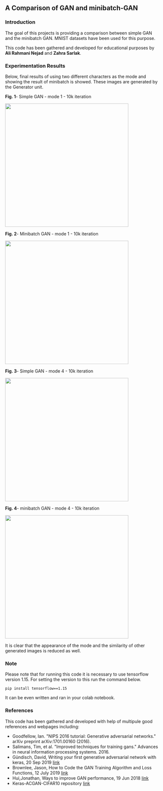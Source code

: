 ## **A Comparison of GAN and minibatch-GAN**

### **Introduction**
The goal of this projects is providing a comparison between simple GAN and the minibatch GAN. MNIST datasets have been used for this purpose.

This code has been gathered and developed for educational purposes by **Ali Rahmani Nejad** and **Zahra Sarlak**.

### **Experimentation Results**

Below, final results of using two different characters as the mode and showing the result of minibatch is showed. These images are generated by the Generator unit.

**Fig. 1**- Simple GAN - mode 1 - 10k iteration

<img src="figs/simple-mode1-10k.JPG" width=400>

**Fig. 2**- Minibatch GAN - mode 1 - 10k iteration

<img src="figs/MB-mode1-10k.JPG" width=400>

**Fig. 3**- Simple GAN - mode 4 - 10k iteration

<img src="figs/simple-mode4-10k.JPG" width=400>

**Fig. 4**- minibatch GAN - mode 4 - 10k iteration

<img src="figs/MB-mode4-10k.JPG" width=400>

It is clear that the appearance of the mode and the similarity of other generated images is reduced as well.


### **Note**
Please note that for running this code it is necessary to use tensorflow version 1.15. For setting the version to this run the command below. 

``pip install tensorflow==1.15``

It can be even written and ran in your colab notebook.

### **References**
This code has been gathered and developed with help of multipule good references and webpages including:

- Goodfellow, Ian. "NIPS 2016 tutorial: Generative adversarial networks." arXiv preprint arXiv:1701.00160 (2016).
- Salimans, Tim, et al. "Improved techniques for training gans." Advances in neural information processing systems. 2016.
- Gündisch, David, Writing your first generative adversarial network with keras, 20 Sep 2019 [link](https://towardsdatascience.com/writing-your-first-generative-adversarial-network-with-keras-2d16fd8d4889)
- Brownlee, Jason, How to Code the GAN Training Algorithm and Loss Functions, 12 July 2019 [link](https://machinelearningmastery.com/how-to-code-the-generative-adversarial-network-training-algorithm-and-loss-functions/)
- Hui,Jonathan, Ways to improve GAN performance, 19 Jun 2018 [link](https://towardsdatascience.com/gan-ways-to-improve-gan-performance-acf37f9f59b)
- Keras-ACGAN-CIFAR10 repository [link](https://github.com/King-Of-Knights/Keras-ACGAN-CIFAR10)
